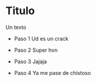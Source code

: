 # Titulo

Un texto

- Paso 1
Ud es un crack

- Paso 2
Super hvn
- Paso 3
Jajaja
- Paso 4
Ya me pase de chistoso

